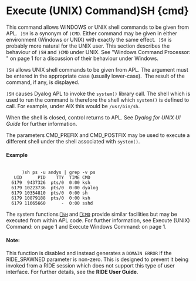 




<h1 class="heading"><span class="name">Execute (UNIX) Command</span><span class="command">)SH {cmd}</span></h1>

This command allows WINDOWS or UNIX shell commands to be given from APL.  `)SH` is a synonym of `)CMD`. Either command may be given in either environment (Windows or UNIX) with exactly the same effect.  `)SH` is probably more natural for the UNIX user. This section describes the behaviour of `)SH` and `)CMD` under UNIX. See "Windows Command Processor: " on page 1 for a discussion of their behaviour under Windows.



`)SH` allows UNIX shell commands to be given from APL. The argument must be entered in the appropriate case (usually lower-case).  The result of the command, if any, is displayed.


`)SH` causes Dyalog APL to invoke the `system()` library call. The shell which is used to run the command is therefore the shell which `system()` is defined to call. For example, under AIX this would be `/usr/bin/sh`.


When the shell is closed, control returns to APL. See *Dyalog for UNIX UI Guide* for further information.


The parameters CMD_PREFIX and CMD_POSTFIX may be used to execute a different shell under the shell associated with `system()`.

#### Example
```apl

      )sh ps -u andys | grep -v ps
   UID      PID    TTY  TIME CMD
  6179  9437326  pts/0  0:00 ksh
  6179 10223736  pts/0  0:00 dyalog
  6179 10354810  pts/0  0:00 sh
  6179 10879188  pts/0  0:00 ksh
  6179 11665660      -  0:00 sshd
```


The system functions [`⎕SH`](../../system-functions/system-functions-a-z/system-functions-a-z/execute-unix-command.md) and [`⎕CMD`](../../system-functions/system-functions-a-z/system-functions-a-z/execute-windows-command.md) provide similar facilities but may be executed from within APL code. For further information, see Execute (UNIX) Command:  on page 1 and Execute Windows Command:  on page 1.

#### Note:


This function is disabled and instead generates a `DOMAIN ERROR` if the RIDE_SPAWNED parameter is non-zero. This is designed to prevent it being invoked from a RIDE session which does not support this type of user interface. For further details, see the **RIDE User Guide**.



